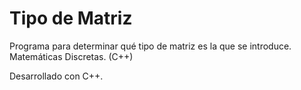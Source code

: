 # Tipo de Matriz
Programa para determinar qué tipo de matriz es la que se introduce. Matemáticas Discretas. (C++)

Desarrollado con C++.
